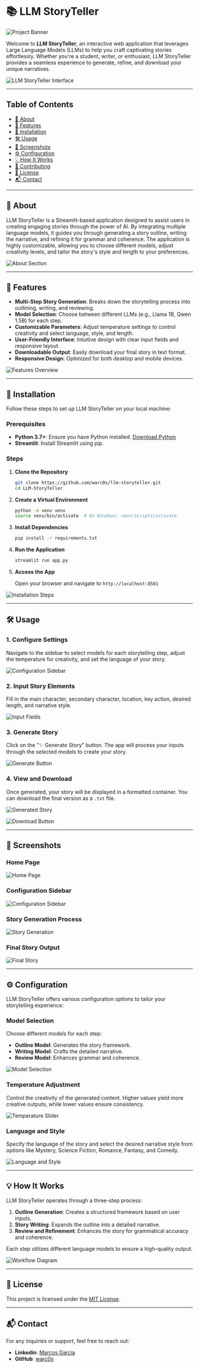 # 📚 LLM StoryTeller

![Project Banner](https://github.com/warc0s/llm-storyteller/blob/main/images/banner.png)

Welcome to **LLM StoryTeller**, an interactive web application that leverages Large Language Models (LLMs) to help you craft captivating stories effortlessly. Whether you're a student, writer, or enthusiast, LLM StoryTeller provides a seamless experience to generate, refine, and download your unique narratives.

![LLM StoryTeller Interface](path/to/interface_image.png)

---

## Table of Contents

- [📖 About](#-about)
- [🚀 Features](#-features)
- [🔧 Installation](#-installation)
- [🛠️ Usage](#️-usage)
- [📸 Screenshots](#-screenshots)
- [⚙️ Configuration](#️-configuration)
- [💡 How It Works](#-how-it-works)
- [🤝 Contributing](#-contributing)
- [📄 License](#-license)
- [📬 Contact](#-contact)

---

## 📖 About

LLM StoryTeller is a Streamlit-based application designed to assist users in creating engaging stories through the power of AI. By integrating multiple language models, it guides you through generating a story outline, writing the narrative, and refining it for grammar and coherence. The application is highly customizable, allowing you to choose different models, adjust creativity levels, and tailor the story's style and length to your preferences.

![About Section](path/to/about_image.png)

---

## 🚀 Features

- **Multi-Step Story Generation**: Breaks down the storytelling process into outlining, writing, and reviewing.
- **Model Selection**: Choose between different LLMs (e.g., Llama 1B, Qwen 1.5B) for each step.
- **Customizable Parameters**: Adjust temperature settings to control creativity and select language, style, and length.
- **User-Friendly Interface**: Intuitive design with clear input fields and responsive layout.
- **Downloadable Output**: Easily download your final story in text format.
- **Responsive Design**: Optimized for both desktop and mobile devices.

![Features Overview](path/to/features_image.png)

---

## 🔧 Installation

Follow these steps to set up LLM StoryTeller on your local machine:

### Prerequisites

- **Python 3.7+**: Ensure you have Python installed. [Download Python](https://www.python.org/downloads/)
- **Streamlit**: Install Streamlit using pip.

### Steps

1. **Clone the Repository**

   ```bash
   git clone https://github.com/warc0s/llm-storyteller.git
   cd LLM-StoryTeller
   ```

2. **Create a Virtual Environment**

   ```bash
   python -m venv venv
   source venv/bin/activate  # On Windows: venv\Scripts\activate
   ```

3. **Install Dependencies**

   ```bash
   pip install -r requirements.txt
   ```

4. **Run the Application**

   ```bash
   streamlit run app.py
   ```

5. **Access the App**

   Open your browser and navigate to `http://localhost:8501`

![Installation Steps](path/to/installation_image.png)

---

## 🛠️ Usage

### 1. **Configure Settings**

Navigate to the sidebar to select models for each storytelling step, adjust the temperature for creativity, and set the language of your story.

![Configuration Sidebar](path/to/sidebar_image.png)

### 2. **Input Story Elements**

Fill in the main character, secondary character, location, key action, desired length, and narrative style.

![Input Fields](path/to/input_fields_image.png)

### 3. **Generate Story**

Click on the "✨ Generate Story" button. The app will process your inputs through the selected models to create your story.

![Generate Button](path/to/generate_button_image.png)

### 4. **View and Download**

Once generated, your story will be displayed in a formatted container. You can download the final version as a `.txt` file.

![Generated Story](path/to/generated_story_image.png)

![Download Button](path/to/download_button_image.png)

---

## 📸 Screenshots

### **Home Page**

![Home Page](path/to/home_page_image.png)

### **Configuration Sidebar**

![Configuration Sidebar](path/to/configuration_sidebar_image.png)

### **Story Generation Process**

![Story Generation](path/to/story_generation_image.png)

### **Final Story Output**

![Final Story](path/to/final_story_image.png)

---

## ⚙️ Configuration

LLM StoryTeller offers various configuration options to tailor your storytelling experience:

### **Model Selection**

Choose different models for each step:

- **Outline Model**: Generates the story framework.
- **Writing Model**: Crafts the detailed narrative.
- **Review Model**: Enhances grammar and coherence.

![Model Selection](path/to/model_selection_image.png)

### **Temperature Adjustment**

Control the creativity of the generated content. Higher values yield more creative outputs, while lower values ensure consistency.

![Temperature Slider](path/to/temperature_slider_image.png)

### **Language and Style**

Specify the language of the story and select the desired narrative style from options like Mystery, Science Fiction, Romance, Fantasy, and Comedy.

![Language and Style](path/to/language_style_image.png)

---

## 💡 How It Works

LLM StoryTeller operates through a three-step process:

1. **Outline Generation**: Creates a structured framework based on user inputs.
2. **Story Writing**: Expands the outline into a detailed narrative.
3. **Review and Refinement**: Enhances the story for grammatical accuracy and coherence.

Each step utilizes different language models to ensure a high-quality output.

![Workflow Diagram](path/to/workflow_diagram.png)

---

## 📄 License

This project is licensed under the [MIT License](LICENSE).

---

## 📬 Contact

For any inquiries or support, feel free to reach out:

- **Linkedin**: [Marcos Garcia](https://www.linkedin.com/in/marcosgarest/)
- **GitHub**: [warc0s](https://github.com/warc0s)
